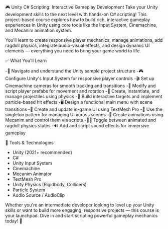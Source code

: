 🎮 Unity C# Scripting: Interactive Gameplay Development
Take your Unity development skills to the next level with hands-on C# scripting!
This project-based course explores how to build rich, interactive gameplay experiences in Unity using core tools like the Input System, Cinemachine, and Mecanim animation system.

You'll learn to create responsive player mechanics, manage animations, add ragdoll physics, integrate audio-visual effects, and design dynamic UI elements — everything you need to bring your game world to life.

✅ What You'll Learn

-📁 Navigate and understand the Unity sample project structure
-🎮 Configure Unity's Input System for responsive player controls
-🎬 Set up Cinemachine cameras for smooth tracking and transitions
-🧍 Modify and script player prefabs for movement and rotation
-🚀 Create, instantiate, and manage projectiles using physics
-🎯 Build interactive targets and implement particle-based hit effects
-🖥️ Design a functional main menu with scene transitions
-📝 Create and update in-game UI using TextMesh Pro
-🧠 Use the singleton pattern for managing UI across scenes
-🕺 Create animations using Mecanim and control them via scripts
-🧍‍♂️ Toggle between animated and ragdoll physics states
-🔊 Add and script sound effects for immersive gameplay

🔧 Tools & Technologies

 - Unity (2021+ recommended)
 - C#
 - Unity Input System
 - Cinemachine
 - Mecanim Animator
 - TextMesh Pro
 - Unity Physics (Rigidbody, Colliders)
 - Particle System
 - Audio Source / AudioClip

Whether you're an intermediate developer looking to level up your Unity skills or want to build more engaging, responsive projects — this course is your launchpad. Dive in and start scripting powerful gameplay mechanics today! 🚀
